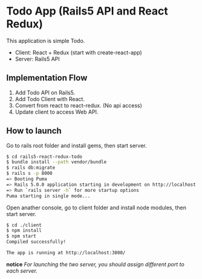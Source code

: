 # Todo App (Rails5 API and React Redux)

This application is simple Todo.

- Client: React + Redux (start with create-react-app)
- Server: Rails5 API

## Implementation Flow

1. Add Todo API on Rails5.
2. Add Todo Client with React.
3. Convert from react to react-redux. (No api access)
4. Update client to access Web API.

## How to launch

Go to rails root folder and install gems, then start server.

```bash
$ cd rails5-react-redux-todo
$ bundle install --path vendor/bundle
$ rails db:migrate
$ rails s -p 8000
=> Booting Puma
=> Rails 5.0.0 application starting in development on http://localhost:8000
=> Run `rails server -h` for more startup options
Puma starting in single mode...
```

 Open anather console, go to client folder and install node modules, then start server.

```bash
$ cd ./client
$ npm install
$ npm start
Compiled successfully!

The app is running at http://localhost:3000/
```

**notice** *For launching the two server, you should assign different port to each server.*
